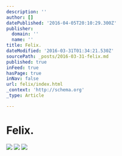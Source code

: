 ```yaml
---
description: ''
author: []
datePublished: '2016-04-05T20:10:29.300Z'
publisher:
  domain: ''
  name: ''
title: Felix.
dateModified: '2016-03-31T01:34:21.530Z'
sourcePath: _posts/2016-03-31-felix.md
published: true
inFeed: true
hasPage: true
inNav: false
url: felix/index.html
_context: 'http://schema.org'
_type: Article

---
```

# Felix.
![](https://the-grid-user-content.s3-us-west-2.amazonaws.com/50c0c7eb-d43a-42b8-b231-4b42fdea9243.png)
![](https://the-grid-user-content.s3-us-west-2.amazonaws.com/5a2f866b-b5fe-4e73-be2d-cee38460f6f6.png)
![](https://the-grid-user-content.s3-us-west-2.amazonaws.com/0369cc83-1fe6-4660-893e-21aedb086271.png)